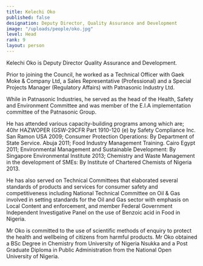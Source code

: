 ```yaml
---
title: Kelechi Oko
published: false
designation: Deputy Director, Quality Assurance and Development
image: "/uploads/people/oko.jpg"
level: Head
rank: 9
layout: person
---
```


Kelechi Oko is Deputy Director Quality Assurance and Development. 

Prior to joining the Council, he worked as a Technical Officer with Gaek Moke &amp; Company Ltd, a Sales Representative (Professional) and a Special Projects Manager (Regulatory Affairs) with Patnasonic Industry Ltd.

While in Patnasonic Industries, he served as the head of the Health, Safety and Environment Committee and was member of the E.I.A implementation committee of the Patnasonic Group.

He has attended various capacity-building programs among which are; 40hr HAZWOPER (GSW-29CFR Part 1910-120 (e) by Safety Compliance Inc. San Ramon USA 2009; Consumer Protection Operations: By Department of State Service. Abuja 2011; Food Industry Management Training. Cairo Egypt 2011; Environmental Management and Sustainable Development: By Singapore Environmental Institute 2013; Chemistry and Waste Management in the development of SMEs: By Institute of Chartered Chemists of Nigeria 2013.

He has also served on Technical Committees that elaborated several standards of products and services for consumer safety and competitiveness including National Technical Committee on Oil &amp; Gas involved in setting standards for the Oil and Gas sector with emphasis on Local Content and enforcement, and member Federal Government Independent Investigative Panel on the use of Benzoic acid in Food in Nigeria.

Mr Oko is committed to the use of scientific methods of enquiry to protect the health and wellbeing of citizens from harmful products. Mr Oko obtained a BSc Degree in Chemistry from University of Nigeria Nsukka and a Post Graduate Diploma in Public Administration from the National Open University of Nigeria.
